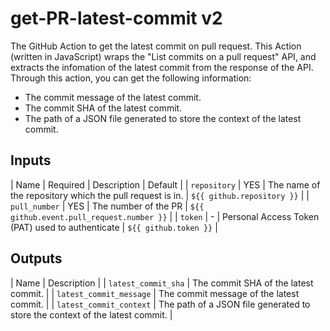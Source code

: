 # get-PR-latest-commit v2

The GitHub Action to get the latest commit on pull request. This Action (written in JavaScript) wraps the "List commits on a pull request" API, and extracts the infomation of the latest commit from the response of the API.
Through this action, you can get the following information:

 * The commit message of the latest commit.
 * The commit SHA of the latest commit.
 * The path of a JSON file generated to store the context of the latest commit.
 
## Inputs
 
| Name          | Required | Description                                              | Default                                   |
| `repository`  | YES      | The name of the repository which the pull request is in. | `${{ github.repository }}`                |
| `pull_number` | YES      | The number of the PR                                     | `${{ github.event.pull_request.number }}` |
| `token`       | -        | Personal Access Token (PAT) used to authenticate         | `${{ github.token }}`                     |

## Outputs

| Name                    | Description                                                                  |
| `latest_commit_sha`     | The commit SHA of the latest commit.                                         |
| `latest_commit_message` | The commit message of the latest commit.                                     |
| `latest_commit_context` | The path of a JSON file generated to store the context of the latest commit. |



